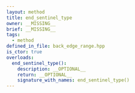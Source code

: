 ```yaml
---
layout: method
title: end_sentinel_type
owner: __MISSING__
brief: __MISSING__
tags:
  - method
defined_in_file: back_edge_range.hpp
is_ctor: true
overloads:
  end_sentinel_type():
    description: __OPTIONAL__
    return: __OPTIONAL__
    signature_with_names: end_sentinel_type()
---
```

